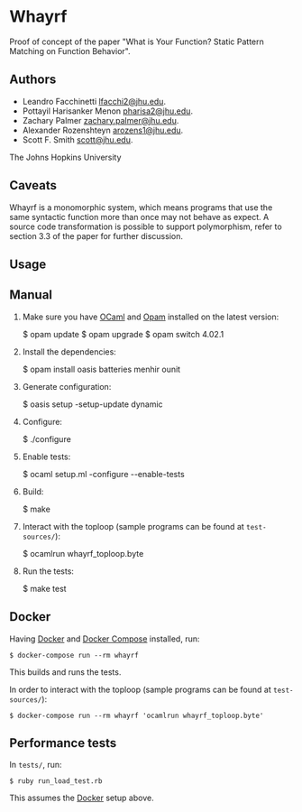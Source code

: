 Whayrf
======

Proof of concept of the paper "What is Your Function? Static Pattern Matching on
Function Behavior".

Authors
-------

- Leandro Facchinetti <lfacchi2@jhu.edu>.
- Pottayil Harisanker Menon <pharisa2@jhu.edu>.
- Zachary Palmer <zachary.palmer@jhu.edu>.
- Alexander Rozenshteyn <arozens1@jhu.edu>.
- Scott F. Smith <scott@jhu.edu>.

The Johns Hopkins University

Caveats
-------

Whayrf is a monomorphic system, which means programs that use the same syntactic
function more than once may not behave as expect. A source code transformation
is possible to support polymorphism, refer to section 3.3 of the paper for
further discussion.

Usage
-----

## Manual

1. Make sure you have [OCaml][ocaml] and [Opam][opam] installed on the latest
   version:

    $ opam update
    $ opam upgrade
    $ opam switch 4.02.1

2. Install the dependencies:

    $ opam install oasis batteries menhir ounit

3. Generate configuration:

    $ oasis setup -setup-update dynamic

4. Configure:

    $ ./configure

5. Enable tests:

    $ ocaml setup.ml -configure --enable-tests

6. Build:

    $ make

7. Interact with the toploop (sample programs can be found at `test-sources/`):

    $ ocamlrun whayrf_toploop.byte

8. Run the tests:

    $ make test

## Docker

Having [Docker][docker] and [Docker Compose][docker-compose] installed, run:

    $ docker-compose run --rm whayrf

This builds and runs the tests.

In order to interact with the toploop (sample programs can be found at
`test-sources/`):

    $ docker-compose run --rm whayrf 'ocamlrun whayrf_toploop.byte'

Performance tests
-----------------

In `tests/`, run:

    $ ruby run_load_test.rb

This assumes the [Docker](#docker) setup above.

[ocaml]: https://ocaml.org/
[opam]: https://opam.ocaml.org/
[docker]: https://www.docker.com/
[docker-compose]: https://docs.docker.com/compose/
